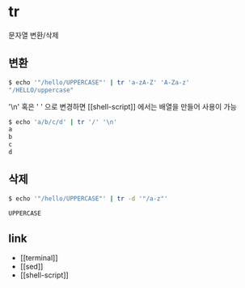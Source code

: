 # tr

문자열 변환/삭제

## 변환
```sh
$ echo '"/hello/UPPERCASE"' | tr 'a-zA-Z' 'A-Za-z'
"/HELLO/uppercase"
```

'\n' 혹은 ' ' 으로 변경하면 [[shell-script]] 에서는 배열을 만들어 사용이 가능
```sh
$ echo 'a/b/c/d' | tr '/' '\n'
a
b
c
d
```

## 삭제
```sh
$ echo '"/hello/UPPERCASE"' | tr -d '"/a-z"'

UPPERCASE
```

## link
- [[terminal]]
- [[sed]]
- [[shell-script]]
